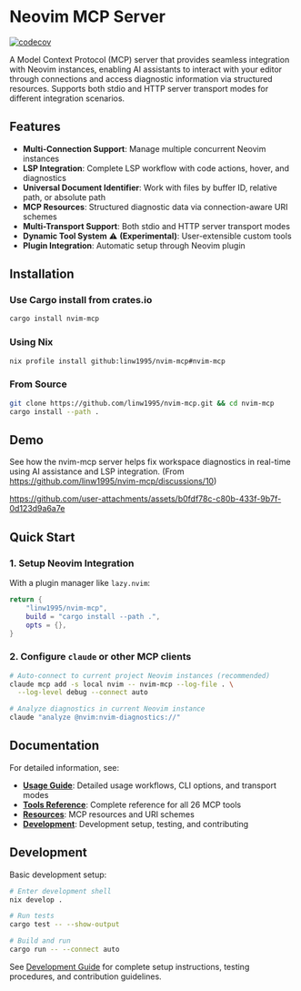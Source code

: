 # Neovim MCP Server

[![codecov](https://codecov.io/gh/linw1995/nvim-mcp/graph/badge.svg?token=OFWOKQQFSD)](https://codecov.io/gh/linw1995/nvim-mcp)

A Model Context Protocol (MCP) server that provides seamless integration with
Neovim instances, enabling AI assistants to interact with your editor through
connections and access diagnostic information via structured resources.
Supports both stdio and HTTP server transport modes for different integration
scenarios.

## Features

- **Multi-Connection Support**: Manage multiple concurrent Neovim instances
- **LSP Integration**: Complete LSP workflow with code actions, hover, and diagnostics
- **Universal Document Identifier**: Work with files by buffer ID, relative path,
  or absolute path
- **MCP Resources**: Structured diagnostic data via connection-aware URI schemes
- **Multi-Transport Support**: Both stdio and HTTP server transport modes
- **Dynamic Tool System** ⚠️ **(Experimental)**: User-extensible custom tools
- **Plugin Integration**: Automatic setup through Neovim plugin

## Installation

### Use Cargo install from crates.io

```bash
cargo install nvim-mcp
```

### Using Nix

```bash
nix profile install github:linw1995/nvim-mcp#nvim-mcp
```

### From Source

```bash
git clone https://github.com/linw1995/nvim-mcp.git && cd nvim-mcp
cargo install --path .
```

## Demo

<!-- markdownlint-configure-file
{
  "no-bare-urls": false
}
-->

See how the nvim-mcp server helps fix workspace diagnostics
in real-time using AI assistance and LSP integration.
(From https://github.com/linw1995/nvim-mcp/discussions/10)

https://github.com/user-attachments/assets/b0fdf78c-c80b-433f-9b7f-0d123d9a6a7e

## Quick Start

### 1. Setup Neovim Integration

With a plugin manager like `lazy.nvim`:

```lua
return {
    "linw1995/nvim-mcp",
    build = "cargo install --path .",
    opts = {},
}
```

### 2. Configure `claude` or other MCP clients

```bash
# Auto-connect to current project Neovim instances (recommended)
claude mcp add -s local nvim -- nvim-mcp --log-file . \
  --log-level debug --connect auto

# Analyze diagnostics in current Neovim instance
claude "analyze @nvim:nvim-diagnostics://"
```

## Documentation

For detailed information, see:

- **[Usage Guide](docs/usage.md)**: Detailed usage workflows, CLI options,
  and transport modes
- **[Tools Reference](docs/tools.md)**: Complete reference for all 26 MCP tools
- **[Resources](docs/resources.md)**: MCP resources and URI schemes
- **[Development](docs/development.md)**: Development setup, testing,
  and contributing

## Development

Basic development setup:

```bash
# Enter development shell
nix develop .

# Run tests
cargo test -- --show-output

# Build and run
cargo run -- --connect auto
```

See [Development Guide](docs/development.md) for complete setup instructions,
testing procedures, and contribution guidelines.
